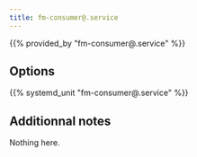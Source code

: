 ```yaml
---
title: fm-consumer@.service
---
```


{{% provided_by "fm-consumer@.service" %}}

## Options

{{% systemd_unit "fm-consumer@.service" %}}

## Additionnal notes

Nothing here.